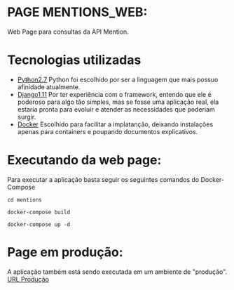 # PAGE MENTIONS_WEB:
Web Page para consultas da API Mention.
  
# Tecnologias utilizadas

- [Python2.7](https://www.python.org)
Python foi escolhido por ser a linguagem que mais possuo afinidade atualmente.
- [Django1.11](https://docs.djangoproject.com/en/1.11/releases/1.11/)
Por ter experiência com o framework, entendo que ele é poderoso para algo tão simples, mas se fosse uma aplicação real, ela estaria pronta para evoluir e atender as necessidades que poderiam surgir.
- [Docker](https://www.docker.com/)
Escolhido para facilitar a implatanção, deixando instalações apenas para containers e poupando documentos explicativos.



# Executando da web page:
Para executar a aplicação basta seguir os seguintes comandos do Docker-Compose

```
cd mentions
```
```
docker-compose build
```
```
docker-compose up -d
```


# Page em produção:
A aplicação também está sendo executada em um ambiente de "produção".
<a href="http://198.199.65.250:8002/most_mentions/">URL Produção</a>
